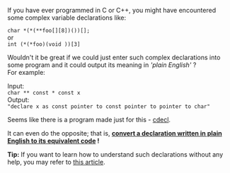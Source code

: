 If you have ever programmed in C or C++, you might have encountered some complex variable declarations like:

`char *(*(**foo[][8])())[];`  
or  
`int (*(*foo)(void ))[3]`

Wouldn't it be great if we could just enter such complex declarations into some program and it could output its meaning in *'plain English'* ?  
For example:

Input:  
`char ** const * const x`  
Output:  
`"declare x as const pointer to const pointer to pointer to char"`

Seems like there is a program made just for this - [cdecl](http://cdecl.org/).

It can even do the opposite; that is, **[convert a declaration written in plain English to its equivalent code](http://cdecl.org/?q=declare+x+as+const+pointer+to+const+pointer+to+pointer+to+char) !**

**Tip:** If you want to learn how to understand such declarations without any help, you may refer to [this article](http://unixwiz.net/techtips/reading-cdecl.html).
